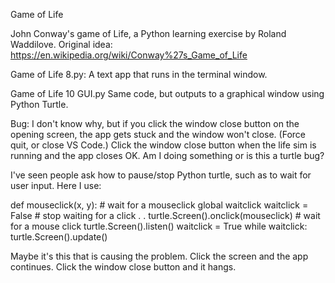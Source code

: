 Game of Life

John Conway's game of Life, a Python learning exercise by Roland Waddilove. Original idea: https://en.wikipedia.org/wiki/Conway%27s_Game_of_Life

Game of Life 8.py: A text app that runs in the terminal window.

Game of Life 10 GUI.py Same code, but outputs to a graphical window using Python Turtle.

Bug: I don't know why, but if you click the window close button on the opening screen, the app gets stuck and the window won't close. (Force quit, or close VS Code.) Click the window close button when the life sim is running and the app closes OK. Am I doing something or is this a turtle bug?

I've seen people ask how to pause/stop Python turtle, such as to wait for user input. Here I use:

def mouseclick(x, y):   # wait for a mouseclick
    global waitclick
    waitclick = False   # stop waiting for a click
.
.
turtle.Screen().onclick(mouseclick)  # wait for a mouse click
turtle.Screen().listen()
waitclick = True
while waitclick:
    turtle.Screen().update()

Maybe it's this that is causing the problem. Click the screen and the app continues. Click the window close button and it hangs.
